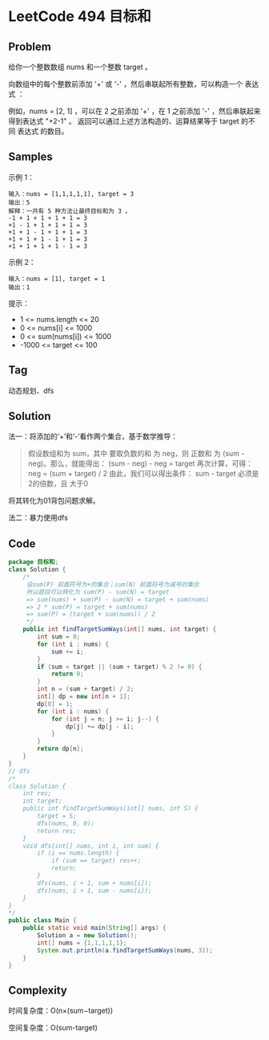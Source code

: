 # LeetCode 494 目标和

## Problem

给你一个整数数组 nums 和一个整数 target 。

向数组中的每个整数前添加 '+' 或 '-' ，然后串联起所有整数，可以构造一个 表达式 ：

例如，nums = [2, 1] ，可以在 2 之前添加 '+' ，在 1 之前添加 '-' ，然后串联起来得到表达式 "+2-1" 。
返回可以通过上述方法构造的、运算结果等于 target 的不同 表达式 的数目。

## Samples

示例 1：

```
输入：nums = [1,1,1,1,1], target = 3
输出：5
解释：一共有 5 种方法让最终目标和为 3 。
-1 + 1 + 1 + 1 + 1 = 3
+1 - 1 + 1 + 1 + 1 = 3
+1 + 1 - 1 + 1 + 1 = 3
+1 + 1 + 1 - 1 + 1 = 3
+1 + 1 + 1 + 1 - 1 = 3
```

示例 2：

```
输入：nums = [1], target = 1
输出：1
```


提示：

- 1 <= nums.length <= 20
- 0 <= nums[i] <= 1000
- 0 <= sum(nums[i]) <= 1000
- -1000 <= target <= 100

## Tag

动态规划、dfs

## Solution

法一：将添加的‘+’和‘-’看作两个集合，基于数学推导：

> 假设数组和为 sum，其中 要取负数的和 为 neg，则 正数和 为 (sum - neg)。那么，就能得出：
> (sum - neg) - neg = target
> 再次计算，可得：
> neg = (sum + target) / 2
> 由此，我们可以得出条件：
> sum - target 必须是2的倍数，且 大于0

将其转化为01背包问题求解。

法二：暴力使用dfs

## Code

```java
package 目标和;
class Solution {
    /*
     设sum(P) 前面符号为+的集合；sum(N) 前面符号为减号的集合
     所以题目可以转化为 sum(P) - sum(N) = target
     => sum(nums) + sum(P) - sum(N) = target + sum(nums)
     => 2 * sum(P) = target + sum(nums)
     => sum(P) = (target + sum(nums)) / 2
     */
    public int findTargetSumWays(int[] nums, int target) {
        int sum = 0;
        for (int i : nums) {
            sum += i;
        }
        if (sum < target || (sum + target) % 2 != 0) {
            return 0;
        }
        int n = (sum + target) / 2;
        int[] dp = new int[n + 1];
        dp[0] = 1;
        for (int i : nums) {
            for (int j = n; j >= i; j--) {
                dp[j] += dp[j - i];
            }
        }
        return dp[n];
    }
}
// dfs
/*
class Solution {
    int res;
    int target;
    public int findTargetSumWays(int[] nums, int S) {
        target = S;
        dfs(nums, 0, 0);
        return res;
    }
    void dfs(int[] nums, int i, int sum) {
        if (i == nums.length) {
            if (sum == target) res++;
            return;
        }
        dfs(nums, i + 1, sum + nums[i]);
        dfs(nums, i + 1, sum - nums[i]);
    }
}
*/
public class Main {
    public static void main(String[] args) {
        Solution a = new Solution();
        int[] nums = {1,1,1,1,1};
        System.out.println(a.findTargetSumWays(nums, 3));
    }
}
```

## Complexity

时间复杂度：O(n×(sum−target))

空间复杂度：O(sum-target)
